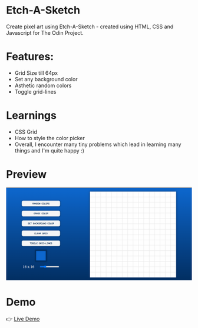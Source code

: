 # Etch-A-Sketch
Create pixel art using Etch-A-Sketch - created using HTML, CSS and Javascript for The Odin Project.</br>

# Features:
* Grid Size till 64px
* Set any background color
* Asthetic random colors
* Toggle grid-lines

# Learnings
* CSS Grid</br>
* How to style the color picker 
* Overall, I encounter many tiny problems which lead in learning many things and I'm quite happy :) </br>

# Preview
![image](\etch-a-sketch.png)

# Demo
👉 [Live Demo](https://ruchita1010.github.io/etch-a-sketch/)